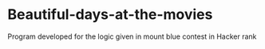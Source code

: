 # Beautiful-days-at-the-movies
Program developed for the logic given in mount blue contest in Hacker rank
